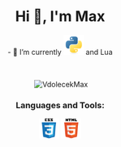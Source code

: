 <h1 align="center">Hi 👋, I'm Max</h1>
<p align="center">- 🌱 I’m currently <img src="https://raw.githubusercontent.com/devicons/devicon/master/icons/python/python-original.svg" alt="python" width="40" height="40"/> and Lua </p>
</br>

<p align="center">&nbsp;<img align="center" src="https://github-readme-stats.vercel.app/api?username=VdolecekMax&show_icons=true&theme=dark&locale=en" alt="VdolecekMax" /></p>

<h3 align="center">Languages and Tools:</h3>
<p align="center"> 
  <img src="https://raw.githubusercontent.com/devicons/devicon/master/icons/css3/css3-original-wordmark.svg" alt="css3" width="40" height="40"/> 
  <img src="https://raw.githubusercontent.com/devicons/devicon/master/icons/html5/html5-original-wordmark.svg" alt="html5" width="40" height="40"/>
</p>
</br>
